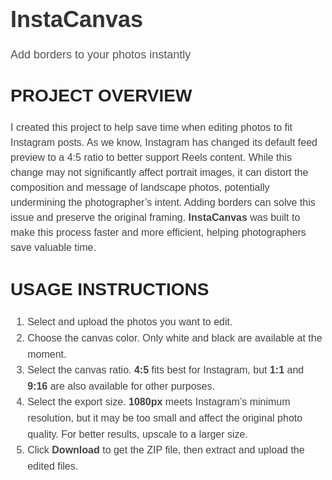 <h1 style="font-family: Arial, sans-serif; font-size: 36px; font-weight: bold; color: #333;">InstaCanvas</h1>
<p style="font-family: Arial, sans-serif; font-size: 18px; color: #555;">Add borders to your photos instantly</p>

<h2 style="font-family: Arial, sans-serif; font-size: 28px; font-weight: bold; color: #222;">PROJECT OVERVIEW</h2>
<p style="font-family: Arial, sans-serif; font-size: 16px; line-height: 1.5; color: #444;">
I created this project to help save time when editing photos to fit Instagram posts. As we know, Instagram has changed its default feed preview to a 4:5 ratio to better support Reels content. While this change may not significantly affect portrait images, it can distort the composition and message of landscape photos, potentially undermining the photographer’s intent. Adding borders can solve this issue and preserve the original framing. <strong>InstaCanvas</strong> was built to make this process faster and more efficient, helping photographers save valuable time.
</p>

<h2 style="font-family: Arial, sans-serif; font-size: 28px; font-weight: bold; color: #222;">USAGE INSTRUCTIONS</h2>
<ol style="font-family: Arial, sans-serif; font-size: 16px; line-height: 1.6; color: #444;">
    <li>Select and upload the photos you want to edit.</li>
    <li>Choose the canvas color. Only white and black are available at the moment.</li>
    <li>Select the canvas ratio. <strong>4:5</strong> fits best for Instagram, but <strong>1:1</strong> and <strong>9:16</strong> are also available for other purposes.</li>
    <li>Select the export size. <strong>1080px</strong> meets Instagram’s minimum resolution, but it may be too small and affect the original photo quality. For better results, upscale to a larger size.</li>
    <li>Click <strong>Download</strong> to get the ZIP file, then extract and upload the edited files.</li>
</ol>
